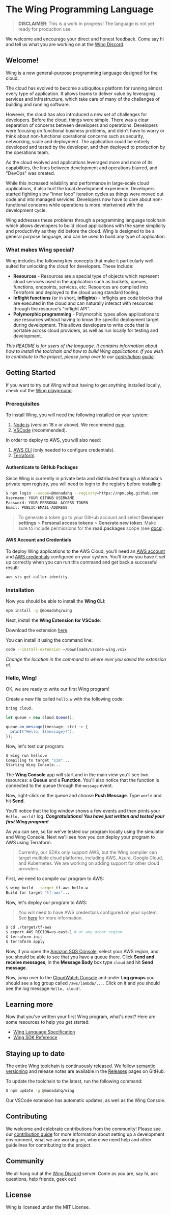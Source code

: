 # The Wing Programming Language

> **DISCLAIMER**: This is a work in progress! The language is not yet ready for
> production use. 

We welcome and encourage your direct and honest feedback. Come say hi and tell
us what you are working on at the [Wing Discord](https://discord.gg/HEKYFXm6U6).

## Welcome!

Wing is a new general-purpose programming language designed for the cloud.

The cloud has evolved to become a ubiquitous platform for running almost every
type of application. It allows teams to deliver value by leveraging services and
infrastructure, which take care of many of the challenges of building and
running software.

However, the cloud has also introduced a new set of challenges for developers.
Before the cloud, things were simple. There was a clear separation of concerns
between developers and operations. Developers were focusing on functional
business problems, and didn't have to worry or think about non-functional
operational concerns such as security, networking, scale and deployment. The
application could be entirely developed and tested by the developer, and then
deployed to production by the operations team.

As the cloud evolved and applications leveraged more and more of its
capabilities, the lines between development and operations blurred, and "DevOps"
was created. 

While this increased reliability and performance in large-scale
cloud applications, it also hurt the local development experience. Developers
started fighting slow "inner loop" iteration cycles as things were moved out
code and into managed services. Developers now have to care about non-functional
concerns while operations is more intertwined with the development cycle. 

Wing addresses these problems through a programming language toolchain which
allows developers to build cloud applications with the same simplicity and
productivity as they did before the cloud. Wing is designed to be a general
purpose language, and can be used to build any type of application.

### What makes Wing special?

Wing includes the following key concepts that make it particularly well-suited
for unlocking the cloud for developers. These include:

* **Resources** - Resources are a special type of objects which represent cloud
  services used in the application such as buckets, queues, functions,
  endpoints, services, etc. Resources are compiled into Terraform and deployed
  to the cloud using standard tooling.
* **Inflight functions** (or in short, **inflights**) - Inflights are code
  blocks that are executed in the cloud and can naturally interact with
  resources through the resource's "inflight API".
* **Polymorphic programming** - Polymorphic types allow applications to use
  resources without having to know the specific deployment target during
  development. This allows developers to write code that is portable across
  cloud providers, as well as run locally for testing and development.

*This README is for *users* of the language. It contains information about how
to install the toolchain and how to build Wing applications. If you wish to
contribute to the project, please jump over to our 
[contribution guide](./CONTRIBUTING.md).*

## Getting Started

If you want to try out Wing without having to get anything installed locally,
check out the [Wing playground](https://wing-playground.vercel.app/).

### Prerequisites

To install Wing, you will need the following installed on your system:

1. [Node.js](https://nodejs.org/en/) (version 18.x or above). We recommend
   [nvm](https://github.com/nvm-sh/nvm).
1. [VSCode](https://code.visualstudio.com/) (recommended).

In order to deploy to AWS, you will also need:

1. [AWS CLI](https://docs.aws.amazon.com/cli/latest/userguide/install-cliv2.html)
   (only needed to configure credentials).
1. [Terraform](https://terraform.io/downloads).

#### Authenticate to GitHub Packages

Since Wing is currently in private beta and distributed through a Monada's
private npm registry, you will need to login to the registry before installing:

```sh
$ npm login --scope=@monadahq --registry=https://npm.pkg.github.com
Username: YOUR GITHUB USERNAME
Password: YOUR PERSONAL ACCESS TOKEN
Email: PUBLIC-EMAIL-ADDRESS
```

> To generate a token go to your GitHub account and select **Developer
settings** > **Personal access tokens** > **Generate new token**. Make sure to
include permissions for the **read:packages** scope (see
[docs](https://docs.github.com/en/authentication/keeping-your-account-and-data-secure/creating-a-personal-access-token)).

#### AWS Account and Credentials

To deploy Wing applications to the AWS Cloud, you'll need an [AWS
account](portal.aws.amazon.com/billing/signup) and [AWS
credentials](https://docs.aws.amazon.com/cli/latest/userguide/cli-configure-files.html)
configured on your system. You'll know you have it set up correctly when you can
run this command and get back a successful result:

```sh
aws sts get-caller-identity
```

### Installation

Now you should be able to install the **Wing CLI**:

```sh
npm install -g @monadahq/wing
```

Next, install the **Wing Extension for VSCode**:

Download the extension [here](https://github.com/monadahq/winglang/releases/download/development/vscode-wing.vsix).

You can install it using the command line:

```sh 
code --install-extension ~/Downloads/vscode-wing.vsix
```

*Change the location in the command to where ever you saved the extension at.*

### Hello, Wing!

OK, we are ready to write our first Wing program!

Create a new file called `hello.w` with the following code:

```ts
bring cloud;

let queue = new cloud.Queue();

queue.on_message((message: str) ~> {
  print("Hello, ${message}!");
});
```

Now, let's test our program:

```sh
$ wing run hello.w
Compiling to target "sim"...
Starting Wing Console...
```

The **Wing Console** app will start and in the main view you'll see two
resources: a **Queue** and a **Function**. You'll also notice that the function
is connected to the queue through the `message` event.

Now, right-click on the queue and choose **Push Message**. Type `world` and hit
**Send**.

You'll notice that the log window shows a few events and then prints your
`Hello, world!` log. ***Congratulations! You have just written and tested your
first Wing program!***

As you can see, so far we've tested our program locally using the simulator and
Wing Console. Next we'll see how you can deploy your program to AWS using
Terraform.

> Currently, our SDKs only support AWS, but the Wing compiler can target
> multiple cloud platforms, including AWS, Azure, Google Cloud, and Kubernetes.
> We are working on adding support for other cloud providers.

First, we need to compile our program to AWS:

```sh
$ wing build --target tf-aws hello.w
Build for target "tf-aws"...
```

Now, let's deploy our program to AWS:

> You will need to have AWS credentials configured on your system. See
> [here](https://docs.aws.amazon.com/cli/latest/userguide/cli-configure-files.html)
> for more information.

```sh
$ cd ./target/tf-aws
$ export AWS_REGION=us-east-1 # or any other region
$ terraform init
$ terraform apply
```

Now, if you open the [Amazon SQS Console](https://console.aws.amazon.com/sqs),
select your AWS region, and you should be able to see that you have a queue
there. Click **Send and receive messages**, in the **Message Body** box type
`cloud` and hit **Send message**.

Now, jump over to the [CloudWatch
Console](https://console.aws.amazon.com/cloudwatch) and under **Log groups** you
should see a log group called `/aws/lambda/...`. Click on it and you should see
the log message `Hello, cloud!`.

## Learning more

Now that you've written your first Wing program, what's next? Here are some
resources to help you get started:

- [Wing Language Specification](./docs/winglang-spec.md)
- [Wing SDK Reference](./docs/wingsdk-api.md)

## Staying up to date

The entire Wing toolchain is continuously released. We follow [semantic
versioning](https://semver.org/) and release notes are available in the
[Releases](https://github.com/monadahq/winglang/releases) pages on GitHub.

To update the toolchain to the latest, run the following command:

```sh
$ npm update -g @monadahq/wing
```

Our VSCode extension has automatic updates, as well as the Wing Console.

## Contributing

We welcome and celebrate contributions from the community! Please see our
[contribution guide](./CONTRIBUTING.md) for more information about setting up a
development environment, what we are working on, where we need help and other
guidelines for contributing to the project.

## Community

We all hang out at the [Wing Discord](https://discord.gg/HEKYFXm6U6) server.
Come as you are, say hi, ask questions, help friends, geek out!

## License

Wing is licensed under the MIT License.
